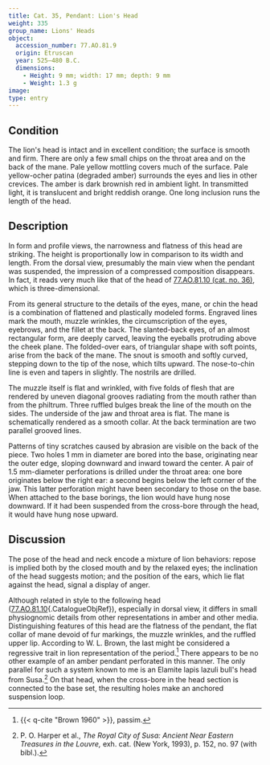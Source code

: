 ```yaml
---
title: Cat. 35, Pendant: Lion's Head
weight: 335
group_name: Lions' Heads
object:
  accession_number: 77.AO.81.9
  origin: Etruscan
  year: 525–480 B.C.
  dimensions:
    - Height: 9 mm; width: 17 mm; depth: 9 mm
    - Weight: 1.3 g
image:
type: entry
---
```


## Condition

The lion's head is intact and in excellent condition; the surface is smooth and firm. There are only a few small chips on the throat area and on the back of the mane. Pale yellow mottling covers much of the surface. Pale yellow-ocher patina (degraded amber) surrounds the eyes and lies in other crevices. The amber is dark brownish red in ambient light. In transmitted light, it is translucent and bright reddish orange. One long inclusion runs the length of the head.

## Description

In form and profile views, the narrowness and flatness of this head are striking. The height is proportionally low in comparison to its width and length. From the dorsal view, presumably the main view when the pendant was suspended, the impression of a compressed composition disappears. In fact, it reads very much like that of the head of [77.AO.81.10 (cat. no. 36)](#36.md), which is three-dimensional.

From its general structure to the details of the eyes, mane, or chin the head is a combination of flattened and plastically modeled forms. Engraved lines mark the mouth, muzzle wrinkles, the circumscription of the eyes, eyebrows, and the fillet at the back. The slanted-back eyes, of an almost rectangular form, are deeply carved, leaving the eyeballs protruding above the cheek plane. The folded-over ears, of triangular shape with soft points, arise from the back of the mane. The snout is smooth and softly curved, stepping down to the tip of the nose, which tilts upward. The nose-to-chin line is even and tapers in slightly. The nostrils are drilled.

The muzzle itself is flat and wrinkled, with five folds of flesh that are rendered by uneven diagonal grooves radiating from the mouth rather than from the philtrum. Three ruffled bulges break the line of the mouth on the sides. The underside of the jaw and throat area is flat. The mane is schematically rendered as a smooth collar. At the back termination are two parallel grooved lines.

Patterns of tiny scratches caused by abrasion are visible on the back of the piece. Two holes 1 mm in diameter are bored into the base, originating near the outer edge, sloping downward and inward toward the center. A pair of 1.5 mm-diameter perforations is drilled under the throat area: one bore originates below the right ear: a second begins below the left corner of the jaw. This latter perforation might have been secondary to those on the base. When attached to the base borings, the lion would have hung nose downward. If it had been suspended from the cross-bore through the head, it would have hung nose upward.

## Discussion

The pose of the head and neck encode a mixture of lion behaviors: repose is implied both by the closed mouth and by the relaxed eyes; the inclination of the head suggests motion; and the position of the ears, which lie flat against the head, signal a display of anger.

Although related in style to the following head ([77.AO.81.10](#cat-77.AO.81.10){.CatalogueObjRef}), especially in dorsal view, it differs in small physiognomic details from other representations in amber and other media. Distinguishing features of this head are the flatness of the pendant, the flat collar of mane devoid of fur markings, the muzzle wrinkles, and the ruffled upper lip. According to W. L. Brown, the last might be considered a regressive trait in lion representation of the period.[^1] There appears to be no other example of an amber pendant perforated in this manner. The only parallel for such a system known to me is an Elamite lapis lazuli bull's head from Susa.[^2] On that head, when the cross-bore in the head section is connected to the base set, the resulting holes make an anchored suspension loop.


[^1]: {{< q-cite "Brown 1960" >}}, passim.

[^2]: P. O. Harper et al., *The Royal City of Susa: Ancient Near Eastern Treasures in the Louvre,* exh. cat. (New York, 1993), p. 152, no. 97 (with bibl.).
